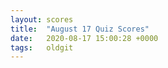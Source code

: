```yaml
---
layout: scores
title:  "August 17 Quiz Scores"
date:   2020-08-17 15:00:28 +0000
tags:   oldgit
---
```

<!-- This page remains empty and is generated automatically using the scores csv file. -->
<!-- Ensure that a scores csv file exists in the _data/scores directory. -->
<!-- The score csv file must be named based on the date: value above -->
<!-- The score csv filename format is: "d%Y-%m-%d-T%H%M.csv" -->
<!-- So for this page's date: "2020-08-17 15:00:28 +0000", -->
<!--     the csv filename is: d2020-08-17-T1500.csv -->
<!-- FullPath:   _data/scores/d2020-08-17-T1500.csv -->
